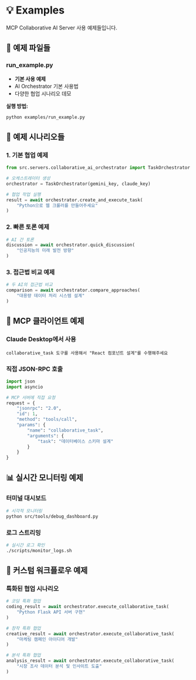 # 💡 Examples

MCP Collaborative AI Server 사용 예제들입니다.

## 📄 예제 파일들

### run_example.py
- **기본 사용 예제**
- AI Orchestrator 기본 사용법
- 다양한 협업 시나리오 데모

**실행 방법:**
```bash
python examples/run_example.py
```

## 🎯 예제 시나리오들

### 1. 기본 협업 예제
```python
from src.servers.collaborative_ai_orchestrator import TaskOrchestrator

# 오케스트레이터 생성
orchestrator = TaskOrchestrator(gemini_key, claude_key)

# 협업 작업 실행
result = await orchestrator.create_and_execute_task(
    "Python으로 웹 크롤러를 만들어주세요"
)
```

### 2. 빠른 토론 예제
```python
# AI 간 토론
discussion = await orchestrator.quick_discussion(
    "인공지능의 미래 발전 방향"
)
```

### 3. 접근법 비교 예제
```python
# 두 AI의 접근법 비교
comparison = await orchestrator.compare_approaches(
    "대용량 데이터 처리 시스템 설계"
)
```

## 🔧 MCP 클라이언트 예제

### Claude Desktop에서 사용
```
collaborative_task 도구를 사용해서 "React 컴포넌트 설계"를 수행해주세요
```

### 직접 JSON-RPC 호출
```python
import json
import asyncio

# MCP 서버에 직접 요청
request = {
    "jsonrpc": "2.0",
    "id": 1,
    "method": "tools/call",
    "params": {
        "name": "collaborative_task",
        "arguments": {
            "task": "데이터베이스 스키마 설계"
        }
    }
}
```

## 📊 실시간 모니터링 예제

### 터미널 대시보드
```bash
# 시각적 모니터링
python src/tools/debug_dashboard.py
```

### 로그 스트리밍
```bash
# 실시간 로그 확인
./scripts/monitor_logs.sh
```

## 🎨 커스텀 워크플로우 예제

### 특화된 협업 시나리오
```python
# 코딩 특화 협업
coding_result = await orchestrator.execute_collaborative_task(
    "Python Flask API 서버 구현"
)

# 창작 특화 협업  
creative_result = await orchestrator.execute_collaborative_task(
    "마케팅 캠페인 아이디어 개발"
)

# 분석 특화 협업
analysis_result = await orchestrator.execute_collaborative_task(
    "시장 조사 데이터 분석 및 인사이트 도출"
)
```